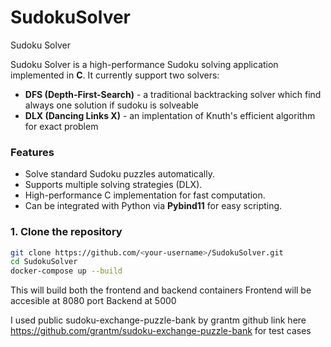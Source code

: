 # SudokuSolver
Sudoku Solver 

Sudoku Solver is a high-performance Sudoku solving application implemented in **C**. It currently support two solvers:
- **DFS (Depth-First-Search)** - a traditional backtracking solver which find always one solution if sudoku is solveable
- **DLX (Dancing Links X)** - an implentation of Knuth's efficient algorithm for exact problem


### Features

- Solve standard Sudoku puzzles automatically.  
- Supports multiple solving strategies (DLX).  
- High-performance C implementation for fast computation.  
- Can be integrated with Python via **Pybind11** for easy scripting.

### 1. Clone the repository

```bash
git clone https://github.com/<your-username>/SudokuSolver.git
cd SudokuSolver
docker-compose up --build
```

This will build both the frontend and backend containers
Frontend will be accesible at 8080 port
Backend at 5000


I used public sudoku-exchange-puzzle-bank by grantm github link here https://github.com/grantm/sudoku-exchange-puzzle-bank for test cases